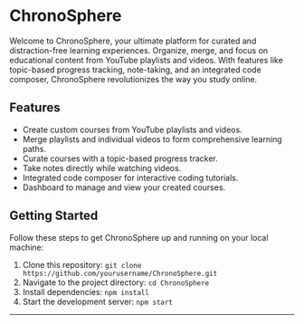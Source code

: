 # ChronoSphere

Welcome to ChronoSphere, your ultimate platform for curated and distraction-free learning experiences. Organize, merge, and focus on educational content from YouTube playlists and videos. With features like topic-based progress tracking, note-taking, and an integrated code composer, ChronoSphere revolutionizes the way you study online.


## Features

- Create custom courses from YouTube playlists and videos.
- Merge playlists and individual videos to form comprehensive learning paths.
- Curate courses with a topic-based progress tracker.
- Take notes directly while watching videos.
- Integrated code composer for interactive coding tutorials.
- Dashboard to manage and view your created courses.

## Getting Started

Follow these steps to get ChronoSphere up and running on your local machine:

1. Clone this repository: `git clone https://github.com/yourusername/ChronoSphere.git`
2. Navigate to the project directory: `cd ChronoSphere`
3. Install dependencies: `npm install`
4. Start the development server: `npm start`





---


